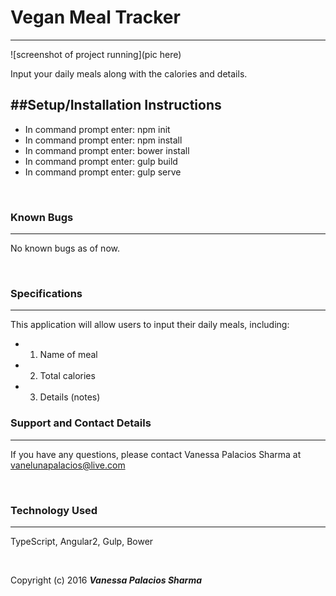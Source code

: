 # Vegan Meal Tracker
------

![screenshot of project running](pic here)


Input your daily meals along with the calories and details.
<br/>

##Setup/Installation Instructions
------
* In command prompt enter: npm init 
* In command prompt enter: npm install
* In command prompt enter: bower install
* In command prompt enter: gulp build
* In command prompt enter: gulp serve

<br/>

### Known Bugs
------

No known bugs as of now.

<br/>

### Specifications
------

This application will allow users to input their daily meals, including:
* 1. Name of meal
* 2. Total calories
* 3. Details (notes) 

### Support and Contact Details
------

If you have any questions, please contact Vanessa Palacios Sharma at vanelunapalacios@live.com

<br/>

### Technology Used
------

TypeScript, Angular2, Gulp, Bower

<br/>


Copyright (c) 2016 **_Vanessa Palacios Sharma_**
